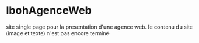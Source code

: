 # IbohAgenceWeb
site single page pour la presentation d'une agence web. 
le contenu du site (image et texte) n'est pas encore terminé
